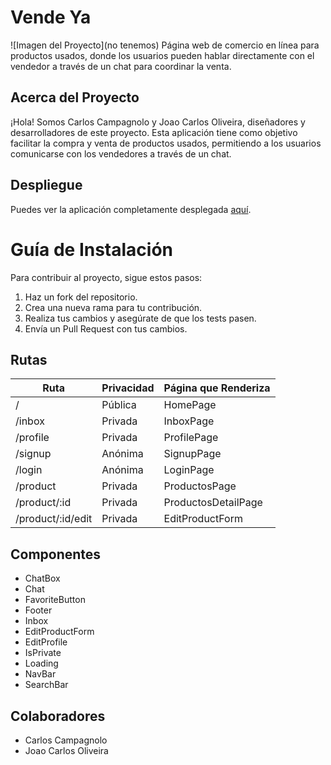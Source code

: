 # Vende Ya

![Imagen del Proyecto](no tenemos)
Página web de comercio en línea para productos usados, donde los usuarios pueden hablar directamente con el vendedor a través de un chat para coordinar la venta.

## Acerca del Proyecto
¡Hola! Somos Carlos Campagnolo y Joao Carlos Oliveira, diseñadores y desarrolladores de este proyecto. Esta aplicación tiene como objetivo facilitar la compra y venta de productos usados, permitiendo a los usuarios comunicarse con los vendedores a través de un chat.

## Despliegue
Puedes ver la aplicación completamente desplegada [aquí](https://vendeya.netlify.app/).

# Guía de Instalación
Para contribuir al proyecto, sigue estos pasos:

1. Haz un fork del repositorio.
2. Crea una nueva rama para tu contribución.
3. Realiza tus cambios y asegúrate de que los tests pasen.
4. Envía un Pull Request con tus cambios.

## Rutas
| Ruta                  | Privacidad       | Página que Renderiza     |
|-----------------------|------------------|--------------------------|
| /                     | Pública          | HomePage                 |
| /inbox                | Privada          | InboxPage                |
| /profile              | Privada          | ProfilePage              |
| /signup               | Anónima          | SignupPage               |
| /login                | Anónima          | LoginPage                |
| /product              | Privada          | ProductosPage            |
| /product/:id          | Privada          | ProductosDetailPage      |
| /product/:id/edit     | Privada          | EditProductForm          |

## Componentes

- ChatBox
- Chat
- FavoriteButton
- Footer
- Inbox
- EditProductForm
- EditProfile
- IsPrivate
- Loading
- NavBar
- SearchBar

## Colaboradores
- Carlos Campagnolo
- Joao Carlos Oliveira

